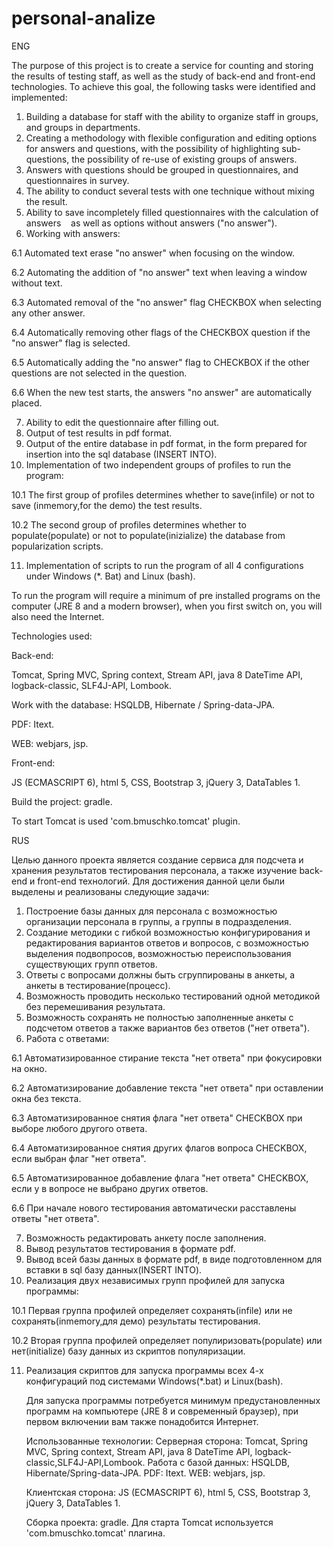 # personal-analize
ENG

The purpose of this project is to create a service for counting and storing the results of testing staff, as well as
the study of back-end and front-end technologies.
To achieve this goal, the following tasks were identified and implemented:
1. Building a database for staff with the ability to organize staff in groups, and groups in departments.
2. Creating a methodology with flexible configuration and editing options for answers and questions, with the possibility of highlighting sub-questions, the possibility of re-use of existing groups of answers.
3. Answers with questions should be grouped in questionnaires, and questionnaires in survey.
4. The ability to conduct several tests with one technique without mixing the result.
5. Ability to save incompletely filled questionnaires with the calculation of answers
   as well as options without answers ("no answer").
6. Working with answers:

6.1 Automated text erase "no answer" when focusing on the window.
  
  
 
 6.2 Automating the addition of "no answer" text when leaving a window without text.
  
 
 
 6.3 Automated removal of the "no answer" flag CHECKBOX when selecting any other answer.
  
  
 
 6.4 Automatically removing other flags of the CHECKBOX question if the "no answer" flag is selected.
  
 
 
 6.5 Automatically adding the "no answer" flag to CHECKBOX if the other questions are not selected in the question.
  
 
 
 6.6 When the new test starts, the answers "no answer" are automatically placed.
  
7. Ability to edit the questionnaire after filling out.
8. Output of test results in pdf format.
9. Output of the entire database in pdf format, in the form prepared for insertion into the sql database (INSERT INTO).
10. Implementation of two independent groups of profiles to run the program:

10.1 The first group of profiles determines whether to save(infile) or not to save (inmemory,for the demo) the test results.
  
  
10.2 The second group of profiles determines whether to populate(populate) or not to populate(inizialize) the database from popularization scripts.

11. Implementation of scripts to run the program of all 4 configurations under Windows (*. Bat) and Linux (bash).

   To run the program will require a minimum of pre installed programs on the computer (JRE 8 and a modern browser), when you first switch on, you will also need the Internet.
        
  
  Technologies used:
  
  Back-end:
  
  Tomcat, Spring MVC, Spring context, Stream API, java 8 DateTime API, logback-classic, SLF4J-API, Lombook.

Work with the database: HSQLDB, Hibernate / Spring-data-JPA.
 
 PDF: Itext.
   
 
 WEB: webjars, jsp.
   
   
   Front-end:
   
  
  JS (ECMASCRIPT 6), html 5, CSS, Bootstrap 3, jQuery 3, DataTables 1.
    
   
   Build the project: gradle.
   
  
  To start Tomcat is used 'com.bmuschko.tomcat' plugin.

RUS

Целью данного проекта является создание сервиса для подсчета и хранения результатов тестирования персонала, а также 
изучение back-end и front-end технологий.
Для достижения данной цели были выделены и реализованы следующие задачи:
1. Построение базы данных для персонала с возможностью организации персонала в группы, а группы в подразделения.
2. Создание методики с гибкой возможностью конфигурирования и редактирования вариантов ответов и вопросов, с возможностью выделения подвопросов, возможностью переиспользования существующих групп ответов.
3. Ответы с вопросами должны быть сгруппированы в анкеты, а анкеты в тестирование(процесс). 
4. Возможность проводить несколько тестирований одной методикой без перемешивания результата.
5. Возможность сохранять не полностью заполненные анкеты с подсчетом ответов 
   а также вариантов без ответов ("нет ответа").
6. Работа с ответами:

6.1 Автоматизированное стирание текста "нет ответа" при фокусировки на окно.
  
  6.2 Автоматизирование добавление текста "нет ответа" при оставлении окна без текста.
  
  6.3 Автоматизированное снятия флага "нет ответа" CHECKBOX при выборе любого другого ответа.
  
  6.4 Автоматизированное снятия других флагов вопроса CHECKBOX, если выбран флаг  "нет ответа".
  
  6.5 Автоматизированное добавление флага "нет ответа" CHECKBOX, если у в вопросе не выбрано других ответов.
  
  6.6 При начале нового тестирования автоматически расставлены ответы "нет ответа".

7. Возможность редактировать анкету после заполнения.
8. Вывод результатов тестирования в формате pdf.
9. Вывод всей базы данных в формате pdf, в виде подготовленном для вставки в sql базу данных(INSERT INTO).
10. Реализация двух независимых групп профилей для запуска программы:

  10.1 Первая группа профилей определяет сохранять(infile) или не сохранять(inmemory,для демо) результаты тестирования.
  
  10.2 Вторая группа профилей определяет популиризовать(populate) или нет(initialize) базу данных из скриптов популяризации.

11. Реализация скриптов для запуска программы всех 4-х конфигураций под системами Windows(*.bat) и Linux(bash).

    Для запуска программы потребуется минимум предустановленных программ на компьютере (JRE 8 и современный браузер), при первом включении вам также понадобится Интернет.
    
    Использованные технологии:
    Серверная сторона: 
    Tomcat, Spring MVC, Spring context, Stream API, java 8 DateTime API, logback-classic,SLF4J-API,Lombook.
    Работа с базой данных: HSQLDB, Hibernate/Spring-data-JPA.
    PDF: Itext.
    WEB: webjars, jsp.
    
    Клиентская сторона:
    JS (ECMASCRIPT 6), html 5, CSS, Bootstrap 3, jQuery 3, DataTables 1.
    
    Сборка проекта: gradle.
    Для старта Tomcat используется 'com.bmuschko.tomcat' плагина.
